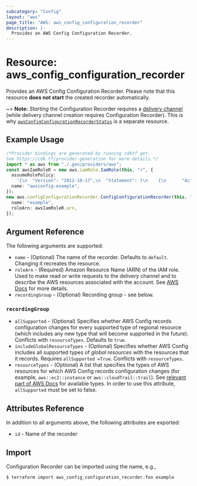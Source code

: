 ```yaml
---
subcategory: "Config"
layout: "aws"
page_title: "AWS: aws_config_configuration_recorder"
description: |-
  Provides an AWS Config Configuration Recorder.
---
```


# Resource: aws\_config\_configuration\_recorder

Provides an AWS Config Configuration Recorder. Please note that this resource **does not start** the created recorder automatically.

\~> **Note:** *Starting* the Configuration Recorder requires a [delivery channel](/docs/providers/aws/r/config_delivery_channel.html) (while delivery channel creation requires Configuration Recorder). This is why [`awsConfigConfigurationRecorderStatus`](/docs/providers/aws/r/config_configuration_recorder_status.html) is a separate resource.

## Example Usage

```typescript
/*Provider bindings are generated by running cdktf get.
See https://cdk.tf/provider-generation for more details.*/
import * as aws from "./.gen/providers/aws";
const awsIamRoleR = new aws.iamRole.IamRole(this, "r", {
  assumeRolePolicy:
    '{\n  "Version": "2012-10-17",\n  "Statement": [\n    {\n      "Action": "sts:AssumeRole",\n      "Principal": {\n        "Service": "config.amazonaws.com"\n      },\n      "Effect": "Allow",\n      "Sid": ""\n    }\n  ]\n}\n',
  name: "awsconfig-example",
});
new aws.configConfigurationRecorder.ConfigConfigurationRecorder(this, "foo", {
  name: "example",
  roleArn: awsIamRoleR.arn,
});

```

## Argument Reference

The following arguments are supported:

* `name` - (Optional) The name of the recorder. Defaults to `default`. Changing it recreates the resource.
* `roleArn` - (Required) Amazon Resource Name (ARN) of the IAM role. Used to make read or write requests to the delivery channel and to describe the AWS resources associated with the account. See [AWS Docs](http://docs.aws.amazon.com/config/latest/developerguide/iamrole-permissions.html) for more details.
* `recordingGroup` - (Optional) Recording group - see below.

### `recordingGroup`

* `allSupported` - (Optional) Specifies whether AWS Config records configuration changes for every supported type of regional resource (which includes any new type that will become supported in the future). Conflicts with `resourceTypes`. Defaults to `true`.
* `includeGlobalResourceTypes` - (Optional) Specifies whether AWS Config includes all supported types of *global resources* with the resources that it records. Requires `allSupported =True`. Conflicts with `resourceTypes`.
* `resourceTypes` - (Optional) A list that specifies the types of AWS resources for which AWS Config records configuration changes (for example, `aws::ec2::instance` or `aws::cloudTrail::trail`). See [relevant part of AWS Docs](http://docs.aws.amazon.com/config/latest/APIReference/API_ResourceIdentifier.html#config-Type-ResourceIdentifier-resourceType) for available types. In order to use this attribute, `allSupported` must be set to false.

## Attributes Reference

In addition to all arguments above, the following attributes are exported:

* `id` - Name of the recorder

## Import

Configuration Recorder can be imported using the name, e.g.,

```console
$ terraform import aws_config_configuration_recorder.foo example
```
